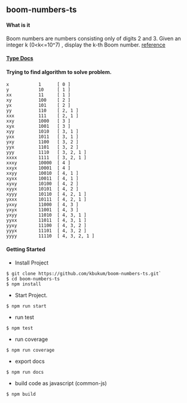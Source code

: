 ## boom-numbers-ts

#### What is it

Boom numbers are numbers consisting only of digits 2 and 3. Given an integer k (0<k<=10^7) , display the k-th Boom number.
[reference](http://www.geeksforgeeks.org/kth-boom-number/)
#### [Type Docs](https://wasabi-io.github.io/boom-numbers-ts)


#### Trying to find algorithm to solve problem.

```
x           1      [ 0 ]
y           10     [ 1 ]
xx          11     [ 1 ]
xy          100    [ 2 ]
yx          101    [ 2 ]
yy          110    [ 2, 1 ]
xxx         111    [ 2, 1 ]
xxy         1000   [ 3 ]
xyx         1001   [ 3 ]
xyy         1010   [ 3, 1 ]
yxx         1011   [ 3, 1 ]
yxy         1100   [ 3, 2 ]
yyx         1101   [ 3, 2 ]
yyy         1110   [ 3, 2, 1 ]
xxxx        1111   [ 3, 2, 1 ]
xxxy        10000  [ 4 ]
xxyx        10001  [ 4 ]
xxyy        10010  [ 4, 1 ]
xyxx        10011  [ 4, 1 ]
xyxy        10100  [ 4, 2 ]
xyyx        10101  [ 4, 2 ]
xyyy        10110  [ 4, 2, 1 ]
yxxx        10111  [ 4, 2, 1 ]
yxxy        11000  [ 4, 3 ]
yxyx        11001  [ 4, 3 ]
yxyy        11010  [ 4, 3, 1 ]
yyxx        11011  [ 4, 3, 1 ]
yyxy        11100  [ 4, 3, 2 ]
yyyx        11101  [ 4, 3, 2 ]
yyyy        11110  [ 4, 3, 2, 1 ]

```

#### Getting Started

* Install Project

```ssh
$ git clone https://github.com/kbukum/boom-numbers-ts.git`
$ cd boom-numbers-ts
$ npm install
```

* Start Project.
```ssh
$ npm run start
```

* run test

```ssh
$ npm test
```

* run coverage

```ssh
$ npm run coverage
```


* export docs

```ssh
$ npm run docs
```

* build code as javascript (common-js)

```ssh
$ npm build
```
